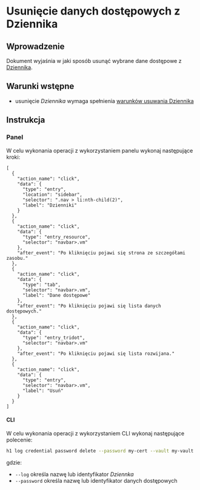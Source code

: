 # Usunięcie danych dostępowych z Dziennika

## Wprowadzenie

Dokument wyjaśnia w jaki sposób usunąć wybrane dane dostępowe z [Dziennika](/resource/storage/log-archive.md).

## Warunki wstępne

* usunięcie *Dziennika* wymaga spełnienia [warunków usuwania Dziennika](/resource/storage/log-archive.md#usuwanie)

## Instrukcja

### Panel

W celu wykonania operacji z wykorzystaniem panelu wykonaj następujące kroki:

```guide
[
  {
    "action_name": "click",
    "data": {
      "type": "entry",
      "location": "sidebar",
      "selector": ".nav > li:nth-child(2)",
      "label": "Dzienniki"
    }
  },
  {
    "action_name": "click",
    "data": {
      "type": "entry_resource",
      "selector": "navbar>.vm"
    },
    "after_event": "Po kliknięciu pojawi się strona ze szczegółami zasobu."
  },
  {
    "action_name": "click",
    "data": {
      "type": "tab",
      "selector": "navbar>.vm",
      "label": "Dane dostępowe"
    },
    "after_event": "Po kliknięciu pojawi się lista danych dostępowych."
  },
  {
    "action_name": "click",
    "data": {
      "type": "entry_tridot",
      "selector": "navbar>.vm"
    },
    "after_event": "Po kliknięciu pojawi się lista rozwijana."
  },
  {
    "action_name": "click",
    "data": {
      "type": "entry",
      "selector": "navbar>.vm",
      "label": "Usuń"
    }
  }
]
```

#### CLI

W celu wykonania operacji z wykorzystaniem CLI wykonaj następujące polecenie:

```bash
h1 log credential password delete --password my-cert --vault my-vault
```

gdzie:

 * ```--log``` określa nazwę lub identyfikator *Dziennka*
 * ```--password``` określa nazwę lub identyfikator danych dostępowych
 
<!-- Szczegółowe dane są dostępne w dokumentacji polecenia [CLI="log credential password delete"]. -->